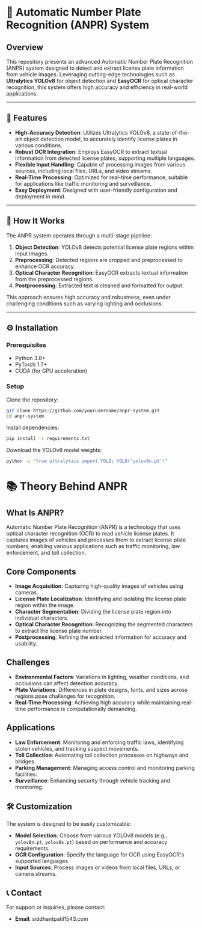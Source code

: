 # 🚗 Automatic Number Plate Recognition (ANPR) System

## Overview
This repository presents an advanced Automatic Number Plate Recognition (ANPR) system designed to detect and extract license plate information from vehicle images. Leveraging cutting-edge technologies such as **Ultralytics YOLOv8** for object detection and **EasyOCR** for optical character recognition, this system offers high accuracy and efficiency in real-world applications.

---

## 🔧 Features
- **High-Accuracy Detection**: Utilizes Ultralytics YOLOv8, a state-of-the-art object detection model, to accurately identify license plates in various conditions.
- **Robust OCR Integration**: Employs EasyOCR to extract textual information from detected license plates, supporting multiple languages.
- **Flexible Input Handling**: Capable of processing images from various sources, including local files, URLs, and video streams.
- **Real-Time Processing**: Optimized for real-time performance, suitable for applications like traffic monitoring and surveillance.
- **Easy Deployment**: Designed with user-friendly configuration and deployment in mind.

---

## 🧠 How It Works

The ANPR system operates through a multi-stage pipeline:

1. **Object Detection**: YOLOv8 detects potential license plate regions within input images.
2. **Preprocessing**: Detected regions are cropped and preprocessed to enhance OCR accuracy.
3. **Optical Character Recognition**: EasyOCR extracts textual information from the preprocessed regions.
4. **Postprocessing**: Extracted text is cleaned and formatted for output.

This approach ensures high accuracy and robustness, even under challenging conditions such as varying lighting and occlusions.

---

## ⚙️ Installation

### Prerequisites
- Python 3.8+
- PyTorch 1.7+
- CUDA (for GPU acceleration)

### Setup

Clone the repository:
```bash
git clone https://github.com/yourusername/anpr-system.git
cd anpr-system
```
Install dependencies:
```bash
pip install -r requirements.txt
```
Download the YOLOv8 model weights:
```bash
python -c "from ultralytics import YOLO; YOLO('yolov8n.pt')"
```




# 📚 Theory Behind ANPR

## What Is ANPR?
Automatic Number Plate Recognition (ANPR) is a technology that uses optical character recognition (OCR) to read vehicle license plates. It captures images of vehicles and processes them to extract license plate numbers, enabling various applications such as traffic monitoring, law enforcement, and toll collection.

## Core Components
- **Image Acquisition**: Capturing high-quality images of vehicles using cameras.
- **License Plate Localization**: Identifying and isolating the license plate region within the image.
- **Character Segmentation**: Dividing the license plate region into individual characters.
- **Optical Character Recognition**: Recognizing the segmented characters to extract the license plate number.
- **Postprocessing**: Refining the extracted information for accuracy and usability.

## Challenges
- **Environmental Factors**: Variations in lighting, weather conditions, and occlusions can affect detection accuracy.
- **Plate Variations**: Differences in plate designs, fonts, and sizes across regions pose challenges for recognition.
- **Real-Time Processing**: Achieving high accuracy while maintaining real-time performance is computationally demanding.

## Applications
- **Law Enforcement**: Monitoring and enforcing traffic laws, identifying stolen vehicles, and tracking suspect movements.
- **Toll Collection**: Automating toll collection processes on highways and bridges.
- **Parking Management**: Managing access control and monitoring parking facilities.
- **Surveillance**: Enhancing security through vehicle tracking and monitoring.

## 🛠️ Customization
The system is designed to be easily customizable:

- **Model Selection**: Choose from various YOLOv8 models (e.g., `yolov8n.pt`, `yolov8s.pt`) based on performance and accuracy requirements.
- **OCR Configuration**: Specify the language for OCR using EasyOCR's supported languages.
- **Input Sources**: Process images or videos from local files, URLs, or camera streams.


## 📞 Contact
For support or inquiries, please contact:

- **Email**: siddhantpatil1543.com  
